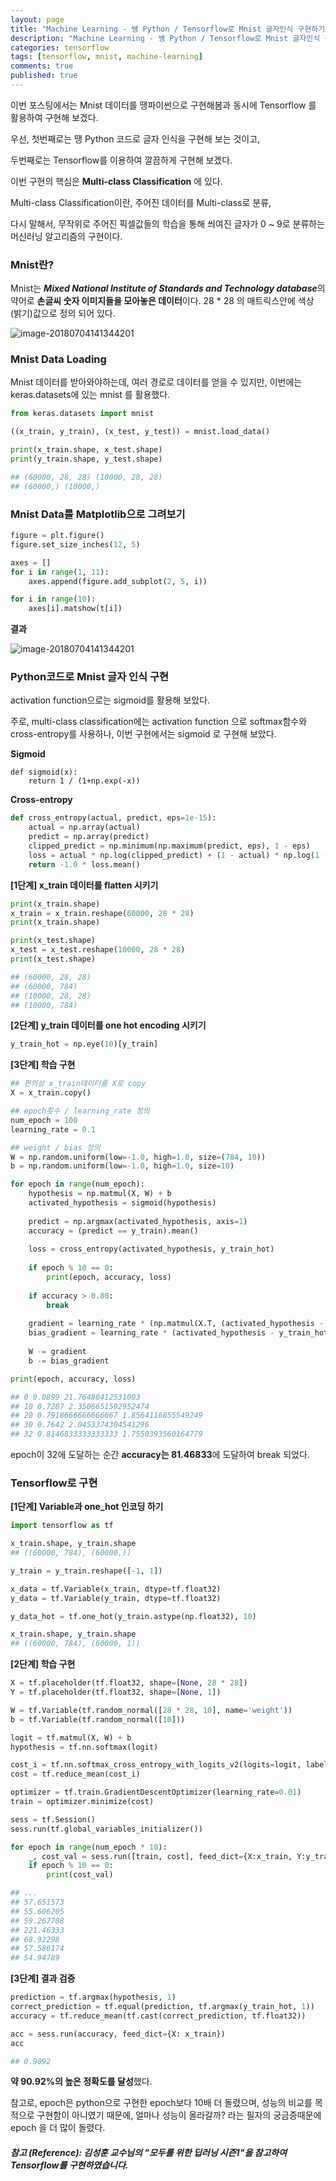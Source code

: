```yaml
---
layout: page
title: "Machine Learning - 쌩 Python / Tensorflow로 Mnist 글자인식 구현하기"
description: "Machine Learning - 쌩 Python / Tensorflow로 Mnist 글자인식 구현하기"
categories: tensorflow
tags: [tensorflow, mnist, machine-learning]
comments: true
published: true
---
```


이번 포스팅에서는 Mnist 데이터를 땡파이썬으로 구현해봄과 동시에 Tensorflow 를 활용하여 구현해 보겠다.

우선, 첫번째로는 땡 Python 코드로 글자 인식을 구현해 보는 것이고,

두번째로는 Tensorflow를 이용하여 깔끔하게 구현해 보겠다.

이번 구현의 핵심은 **Multi-class Classification** 에 있다.

Multi-class Classification이란, 주어진 데이터를 Multi-class로 분류,

다시 말해서, 무작위로 주어진 픽셀값들의 학습을 통해 씌여진 글자가 0 ~ 9로 분류하는 머신러닝 알고리즘의 구현이다.



### Mnist란?

Mnist는 ***Mixed National Institute of Standards and Technology database***의 약어로 **손글씨 숫자 이미지들을 모아놓은 데이터**이다. 28 * 28 의 매트릭스안에 색상 (밝기)값으로 정의 되어 있다.

![image-20180704141344201]({{site.baseurl}}/images/2018-07-04-Mnist/image-20180704141344201.png)



### Mnist Data Loading

Mnist 데이터를 받아와야하는데, 여러 경로로 데이터를 얻을 수 있지만, 이번에는 keras.datasets에 있는 mnist 를 활용했다.

```python
from keras.datasets import mnist

((x_train, y_train), (x_test, y_test)) = mnist.load_data()

print(x_train.shape, x_test.shape)
print(y_train.shape, y_test.shape)

## (60000, 28, 28) (10000, 28, 28)
## (60000,) (10000,)
```



### Mnist Data를 Matplotlib으로 그려보기

```python
figure = plt.figure()
figure.set_size_inches(12, 5)

axes = []
for i in range(1, 11):
    axes.append(figure.add_subplot(2, 5, i))

for i in range(10):
    axes[i].matshow(t[i])
```



**결과**

![image-20180704141344201]({{site.baseurl}}/images/2018-07-04-Mnist/image-20180704141344201.png)



### Python코드로 Mnist 글자 인식 구현

activation function으로는 sigmoid를 활용해 보았다.

주로, multi-class classification에는 activation function 으로 softmax함수와 cross-entropy를 사용하나, 이번 구현에서는 sigmoid 로 구현해 보았다.



**Sigmoid**

```pytho
def sigmoid(x):
    return 1 / (1+np.exp(-x))
```



**Cross-entropy**

```python
def cross_entropy(actual, predict, eps=1e-15):
    actual = np.array(actual)
    predict = np.array(predict)
    clipped_predict = np.minimum(np.maximum(predict, eps), 1 - eps)
    loss = actual * np.log(clipped_predict) + (1 - actual) * np.log(1 - clipped_predict
    return -1.0 * loss.mean()
```



**[1단계] x_train 데이터를 flatten 시키기**

```python
print(x_train.shape)
x_train = x_train.reshape(60000, 28 * 28)
print(x_train.shape)

print(x_test.shape)
x_test = x_test.reshape(10000, 28 * 28)
print(x_test.shape)

## (60000, 28, 28)
## (60000, 784)
## (10000, 28, 28)
## (10000, 784)
```



**[2단계] y_train 데이터를 one hot encoding 시키기**

```python
y_train_hot = np.eye(10)[y_train]
```



**[3단계] 학습 구현**

```python
## 편의상 x_train데이터를 X로 copy
X = x_train.copy()

## epoch횟수 / learning_rate 정의
num_epoch = 100
learning_rate = 0.1

## weight / bias 정의
W = np.random.uniform(low=-1.0, high=1.0, size=(784, 10))
b = np.random.uniform(low=-1.0, high=1.0, size=10)

for epoch in range(num_epoch):
    hypothesis = np.matmul(X, W) + b
    activated_hypothesis = sigmoid(hypothesis)
    
    predict = np.argmax(activated_hypothesis, axis=1)
    accuracy = (predict == y_train).mean()
    
    loss = cross_entropy(activated_hypothesis, y_train_hot)
    
    if epoch % 10 == 0:
        print(epoch, accuracy, loss)
        
    if accuracy > 0.80:
        break
    
    gradient = learning_rate * (np.matmul(X.T, (activated_hypothesis - y_train_hot)))
    bias_gradient = learning_rate * (activated_hypothesis - y_train_hot).mean(axis=0)
    
    W -= gradient
    b -= bias_gradient

print(epoch, accuracy, loss)

## 0 0.0899 21.76480412531003
## 10 0.7287 2.3506651592952474
## 20 0.7918666666666667 1.8564116855549249
## 30 0.7642 2.0453374304541296
## 32 0.8146833333333333 1.7550393560164779
```



epoch이 32에 도달하는 순간 **accuracy는 81.46833**에 도달하여 break 되었다.





### Tensorflow로 구현



**[1단계] Variable과 one_hot 인코딩 하기**

```python
import tensorflow as tf

x_train.shape, y_train.shape
## ((60000, 784), (60000,))

y_train = y_train.reshape([-1, 1])

x_data = tf.Variable(x_train, dtype=tf.float32)
y_data = tf.Variable(y_train, dtype=tf.float32)

y_data_hot = tf.one_hot(y_train.astype(np.float32), 10)

x_train.shape, y_train.shape
## ((60000, 784), (60000, 1))
```



**[2단계] 학습 구현**

```python
X = tf.placeholder(tf.float32, shape=[None, 28 * 28])
Y = tf.placeholder(tf.float32, shape=[None, 1])

W = tf.Variable(tf.random_normal([28 * 28, 10], name='weight'))
b = tf.Variable(tf.random_normal([10]))

logit = tf.matmul(X, W) + b
hypothesis = tf.nn.softmax(logit)

cost_i = tf.nn.softmax_cross_entropy_with_logits_v2(logits=logit, labels=y_data_hot)
cost = tf.reduce_mean(cost_i)

optimizer = tf.train.GradientDescentOptimizer(learning_rate=0.01)
train = optimizer.minimize(cost)

sess = tf.Session()
sess.run(tf.global_variables_initializer())

for epoch in range(num_epoch * 10):
    _, cost_val = sess.run([train, cost], feed_dict={X:x_train, Y:y_train})
    if epoch % 10 == 0:
        print(cost_val)

## ...
## 57.651573
## 55.606205
## 59.267708
## 221.46333
## 68.92298
## 57.586174
## 54.94789
```



**[3단계] 결과 검증**

```python
prediction = tf.argmax(hypothesis, 1)
correct_prediction = tf.equal(prediction, tf.argmax(y_train_hot, 1))
accuracy = tf.reduce_mean(tf.cast(correct_prediction, tf.float32))

acc = sess.run(accuracy, feed_dict={X: x_train})
acc

## 0.9092
```



**약 90.92%의 높은 정확도를 달성**했다.

참고로, epoch은 python으로 구현한 epoch보다 10배 더 돌렸으며, 성능의 비교를 목적으로 구현함이 아니였기 때문에, 얼마나 성능이 올라갈까? 라는 필자의 궁금증때문에 epoch 을 더 많이 돌렸다.



##### 참고 (Reference): 김성훈 교수님의 "모두를 위한 딥러닝 시즌1"을 참고하여 Tensorflow를 구현하였습니다.


